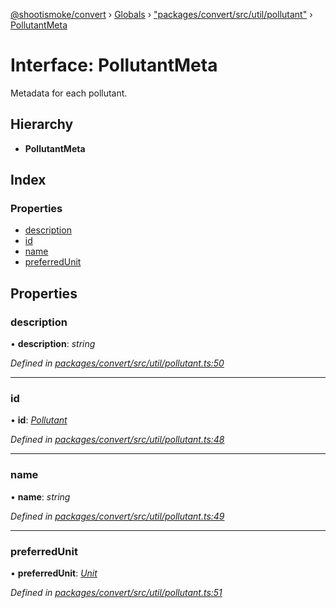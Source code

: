 [@shootismoke/convert](../README.md) › [Globals](../globals.md) › ["packages/convert/src/util/pollutant"](../modules/_packages_convert_src_util_pollutant_.md) › [PollutantMeta](_packages_convert_src_util_pollutant_.pollutantmeta.md)

# Interface: PollutantMeta

Metadata for each pollutant.

## Hierarchy

* **PollutantMeta**

## Index

### Properties

* [description](_packages_convert_src_util_pollutant_.pollutantmeta.md#description)
* [id](_packages_convert_src_util_pollutant_.pollutantmeta.md#id)
* [name](_packages_convert_src_util_pollutant_.pollutantmeta.md#name)
* [preferredUnit](_packages_convert_src_util_pollutant_.pollutantmeta.md#preferredunit)

## Properties

###  description

• **description**: *string*

*Defined in [packages/convert/src/util/pollutant.ts:50](https://github.com/shootismoke/common/blob/af8195a/packages/convert/src/util/pollutant.ts#L50)*

___

###  id

• **id**: *[Pollutant](../modules/_packages_convert_src_util_pollutant_.md#pollutant)*

*Defined in [packages/convert/src/util/pollutant.ts:48](https://github.com/shootismoke/common/blob/af8195a/packages/convert/src/util/pollutant.ts#L48)*

___

###  name

• **name**: *string*

*Defined in [packages/convert/src/util/pollutant.ts:49](https://github.com/shootismoke/common/blob/af8195a/packages/convert/src/util/pollutant.ts#L49)*

___

###  preferredUnit

• **preferredUnit**: *[Unit](../modules/_packages_convert_src_util_pollutant_.md#unit)*

*Defined in [packages/convert/src/util/pollutant.ts:51](https://github.com/shootismoke/common/blob/af8195a/packages/convert/src/util/pollutant.ts#L51)*
